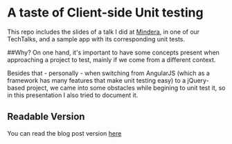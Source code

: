 # A taste of Client-side Unit testing

This repo includes the slides of a talk I did at [Mindera](http://mindera.com/), in one of our TechTalks, and a sample app with its corresponding unit tests.

##Why?
On one hand, it's important to have some concepts present when approaching a project to test, mainly if we come from a different context.

Besides that - personally - when switching from AngularJS (which as a framework has many features that make unit testing easy) to a jQuery-based project, we came into some obstacles while begining to unit test it, so in this presentation I also tried to document it.

## Readable Version

You can read the blog post version [here](http://blog.capelo.me/coding/2015/11/26/a-taste-of-unit-testing-for-the-client-side/)


